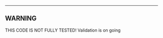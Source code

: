 ---------------------------------------------------------------------------------------------------
  WARNING
---------------------------------------------------------------------------------------------------
THIS CODE IS NOT FULLY TESTED!
Validation is on going
